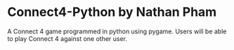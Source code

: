 # Connect4-Python by Nathan Pham
A Connect 4 game programmed in python using pygame. Users will be able to play Connect 4 against one other user.

